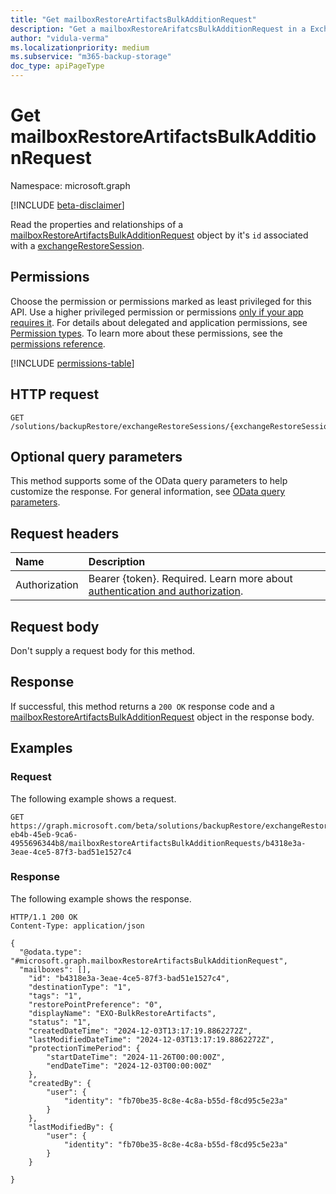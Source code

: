 ```yaml
---
title: "Get mailboxRestoreArtifactsBulkAdditionRequest"
description: "Get a mailboxRestoreArifatcsBulkAdditionRequest in a Exchange Restore Session"
author: "vidula-verma"
ms.localizationpriority: medium
ms.subservice: "m365-backup-storage"
doc_type: apiPageType
---
```


# Get mailboxRestoreArtifactsBulkAdditionRequest

Namespace: microsoft.graph

[!INCLUDE [beta-disclaimer](../../includes/beta-disclaimer.md)]

Read the properties and relationships of a [mailboxRestoreArtifactsBulkAdditionRequest](../resources/mailboxrestoreartifactsbulkadditionrequest.md) object by it's `id` associated with a [exchangeRestoreSession](../resources/exchangerestoresession.md).

## Permissions

Choose the permission or permissions marked as least privileged for this API. Use a higher privileged permission or permissions [only if your app requires it](/graph/permissions-overview#best-practices-for-using-microsoft-graph-permissions). For details about delegated and application permissions, see [Permission types](/graph/permissions-overview#permission-types). To learn more about these permissions, see the [permissions reference](/graph/permissions-reference).

<!-- {
  "blockType": "permissions",
  "name": "mailboxrestoreartifactsbulkadditionrequest-get-permissions"
}
-->
[!INCLUDE [permissions-table](../includes/permissions/mailboxrestoreartifactsbulkadditionrequest-get-permissions.md)]

## HTTP request

<!-- {
  "blockType": "ignored"
}
-->
``` http
GET /solutions/backupRestore/exchangeRestoreSessions/{exchangeRestoreSessionId}/mailboxRestoreArtifactsBulkAdditionRequests/{mailboxRestoreArtifactsBulkAdditionRequestId}
```

## Optional query parameters

This method supports some of the OData query parameters to help customize the response. For general information, see [OData query parameters](/graph/query-parameters).

## Request headers

|Name|Description|
|:---|:---|
|Authorization|Bearer {token}. Required. Learn more about [authentication and authorization](/graph/auth/auth-concepts).|

## Request body

Don't supply a request body for this method.

## Response

If successful, this method returns a `200 OK` response code and a [mailboxRestoreArtifactsBulkAdditionRequest](../resources/mailboxrestoreartifactsbulkadditionrequest.md) object in the response body.

## Examples

### Request

The following example shows a request.
<!-- {
  "blockType": "request",
  "name": "get_mailboxrestoreartifactsbulkadditionrequest"
}
-->
``` http
GET https://graph.microsoft.com/beta/solutions/backupRestore/exchangeRestoreSessions/dc3a3fc8-eb4b-45eb-9ca6-4955696344b8/mailboxRestoreArtifactsBulkAdditionRequests/b4318e3a-3eae-4ce5-87f3-bad51e1527c4
```


### Response

The following example shows the response.
<!-- {
  "blockType": "response",
  "truncated": true,
  "@odata.type": "microsoft.graph.mailboxRestoreArtifactsBulkAdditionRequest"
}
-->
``` http
HTTP/1.1 200 OK
Content-Type: application/json

{
  "@odata.type": "#microsoft.graph.mailboxRestoreArtifactsBulkAdditionRequest",
  "mailboxes": [],
    "id": "b4318e3a-3eae-4ce5-87f3-bad51e1527c4",
    "destinationType": "1",
    "tags": "1",
    "restorePointPreference": "0",
    "displayName": "EXO-BulkRestoreArtifacts",
    "status": "1",
    "createdDateTime": "2024-12-03T13:17:19.8862272Z",
    "lastModifiedDateTime": "2024-12-03T13:17:19.8862272Z",
    "protectionTimePeriod": {
        "startDateTime": "2024-11-26T00:00:00Z",
        "endDateTime": "2024-12-03T00:00:00Z"
    },
    "createdBy": {
        "user": {
            "identity": "fb70be35-8c8e-4c8a-b55d-f8cd95c5e23a"
        }
    },
    "lastModifiedBy": {
        "user": {
            "identity": "fb70be35-8c8e-4c8a-b55d-f8cd95c5e23a"
        }
    }
    
}
```

